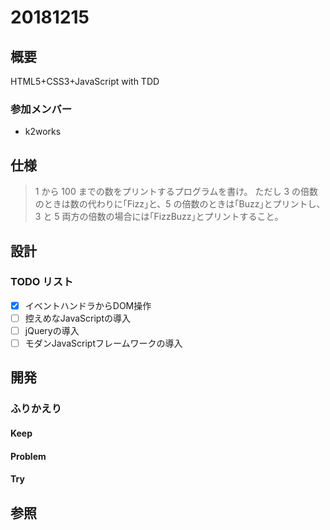 # 20181215

## 概要

HTML5+CSS3+JavaScript with TDD

### 参加メンバー

- k2works

## 仕様

> 1 から 100 までの数をプリントするプログラムを書け。
> ただし 3 の倍数のときは数の代わりに｢Fizz｣と、5 の倍数のときは｢Buzz｣とプリントし、3 と 5 両方の倍数の場合には｢FizzBuzz｣とプリントすること。

## 設計

### TODO リスト

- [x] イベントハンドラからDOM操作
- [ ] 控えめなJavaScriptの導入
- [ ] jQueryの導入
- [ ] モダンJavaScriptフレームワークの導入

## 開発

### ふりかえり

#### Keep

#### Problem

#### Try

## 参照
